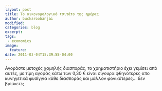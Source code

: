 ```yaml
---
layout: post
title: Το οικονομολογικό τσιτάτο της ημέρας
author: buckaroobanjai
modified:
categories: blog
excerpt:
tags:
 - economics
image:
  feature:
date: 2011-03-04T15:39:55-04:00
---
```


Αγοράστε μετοχές χαμηλής διασποράς, το χρηματιστήριο έχει γεμίσει από αυτές, με τίμη αγοράς κάτω των 0,30 € είναι σίγουρα φθηνότερες απο κυνηγετικά φυσίγγια κάθε διασποράς και μάλλον φονικότερες… δεν βρίσκετε;
